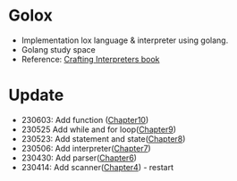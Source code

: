 # Golox

- Implementation lox language & interpreter using golang.
- Golang study space
- Reference: [Crafting Interpreters book](http://www.craftinginterpreters.com)

# Update

- 230603: Add function ([Chapter10](https://www.craftinginterpreters.com/functions.html))
- 230525 Add while and for loop([Chapter9](https://www.craftinginterpreters.com/control-flow.html))
- 230523: Add statement and state([Chapter8](https://www.craftinginterpreters.com/statements-and-state.html))
- 230506: Add interpreter([Chapter7](https://www.craftinginterpreters.com/evaluating-expressions.html))
- 230430: Add parser([Chapter6](https://www.craftinginterpreters.com/parsing-expressions.html))
- 230414: Add scanner([Chapter4](http://www.craftinginterpreters.com/scanning.html)) - restart
